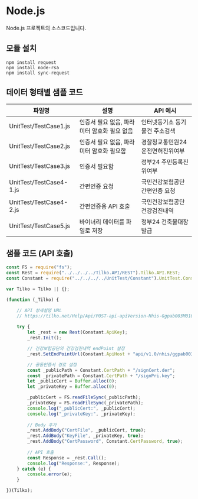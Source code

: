 # Node.js
Node.js 프로젝트의 소스코드입니다.

## 모듈 설치
```
npm install request
npm install node-rsa
npm install sync-request
```

## 데이터 형태별 샘플 코드
|파일명|설명|API 예시|
|---|---|---|
|UnitTest/TestCase1.js|인증서 필요 없음, 파라미터 암호화 필요 없음|인터넷등기소 등기물건 주소검색|
|UnitTest/TestCase2.js|인증서 필요 없음, 파라미터 암호화 필요함|경찰청교통민원24 운전면허진위여부|
|UnitTest/TestCase3.js|인증서 필요함|정부24 주민등록진위여부|
|UnitTest/TestCase4-1.js|간편인증 요청|국민건강보험공단 간편인증 요청|
|UnitTest/TestCase4-2.js|간편인증용 API 호출|국민건강보험공단 건강검진내역|
|UnitTest/TestCase5.js|바이너리 데이터를 파일로 저장|정부24 건축물대장 발급|

## 샘플 코드 (API 호출)
```javascript
const FS = require("fs");
const Rest = require("../../../../Tilko.API/REST").Tilko.API.REST;
const Constant = require("../../../../UnitTest/Constant").UnitTest.Constant;

var Tilko = Tilko || {};

(function (_Tilko) {

    // API 상세설명 URL
    // https://tilko.net/Help/Api/POST-api-apiVersion-Nhis-Ggpab003M0105
    
    try {
        let _rest = new Rest(Constant.ApiKey);
        _rest.Init();

        // 건강보험공단의 건강검진내역 endPoint 설정
        _rest.SetEndPointUrl(Constant.ApiHost + "api/v1.0/nhis/ggpab003m0105");

        // 공동인증서 경로 설정
        const _publicPath = Constant.CertPath + "/signCert.der";
        const _privatePath = Constant.CertPath + "/signPri.key";
        let _publicCert = Buffer.alloc(0);
        let _privateKey = Buffer.alloc(0);

        _publicCert = FS.readFileSync(_publicPath);
        _privateKey = FS.readFileSync(_privatePath);
        console.log("_publicCert:", _publicCert);
        console.log("_privateKey:", _privateKey);
        
        // Body 추가
        _rest.AddBody("CertFile", _publicCert, true);                   // [암호화] 인증서 공개키(Base64 인코딩)
        _rest.AddBody("KeyFile", _privateKey, true);                    // [암호화] 인증서 개인키(Base64 인코딩)
        _rest.AddBody("CertPassword", Constant.CertPassword, true);     // [암호화] 인증서 암호(Base64 인코딩)
                
        // API 호출
        const Response = _rest.Call();
        console.log("Response:", Response);
    } catch (e) {
        console.error(e);
    }

})(Tilko);
```
